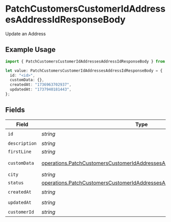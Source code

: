 # PatchCustomersCustomerIdAddressesAddressIdResponseBody

Update an Address

## Example Usage

```typescript
import { PatchCustomersCustomerIdAddressesAddressIdResponseBody } from "jani-payments/models/operations";

let value: PatchCustomersCustomerIdAddressesAddressIdResponseBody = {
  id: "<id>",
  customData: {},
  createdAt: "1736963702937",
  updatedAt: "1737940181443",
};
```

## Fields

| Field                                                                                                                                                                | Type                                                                                                                                                                 | Required                                                                                                                                                             | Description                                                                                                                                                          |
| -------------------------------------------------------------------------------------------------------------------------------------------------------------------- | -------------------------------------------------------------------------------------------------------------------------------------------------------------------- | -------------------------------------------------------------------------------------------------------------------------------------------------------------------- | -------------------------------------------------------------------------------------------------------------------------------------------------------------------- |
| `id`                                                                                                                                                                 | *string*                                                                                                                                                             | :heavy_check_mark:                                                                                                                                                   | N/A                                                                                                                                                                  |
| `description`                                                                                                                                                        | *string*                                                                                                                                                             | :heavy_minus_sign:                                                                                                                                                   | N/A                                                                                                                                                                  |
| `firstLine`                                                                                                                                                          | *string*                                                                                                                                                             | :heavy_minus_sign:                                                                                                                                                   | N/A                                                                                                                                                                  |
| `customData`                                                                                                                                                         | [operations.PatchCustomersCustomerIdAddressesAddressIdAddressesCustomData](../../models/operations/patchcustomerscustomeridaddressesaddressidaddressescustomdata.md) | :heavy_check_mark:                                                                                                                                                   | Any valid JSON value                                                                                                                                                 |
| `city`                                                                                                                                                               | *string*                                                                                                                                                             | :heavy_minus_sign:                                                                                                                                                   | N/A                                                                                                                                                                  |
| `status`                                                                                                                                                             | [operations.PatchCustomersCustomerIdAddressesAddressIdAddressesStatus](../../models/operations/patchcustomerscustomeridaddressesaddressidaddressesstatus.md)         | :heavy_minus_sign:                                                                                                                                                   | N/A                                                                                                                                                                  |
| `createdAt`                                                                                                                                                          | *string*                                                                                                                                                             | :heavy_check_mark:                                                                                                                                                   | N/A                                                                                                                                                                  |
| `updatedAt`                                                                                                                                                          | *string*                                                                                                                                                             | :heavy_check_mark:                                                                                                                                                   | N/A                                                                                                                                                                  |
| `customerId`                                                                                                                                                         | *string*                                                                                                                                                             | :heavy_minus_sign:                                                                                                                                                   | N/A                                                                                                                                                                  |